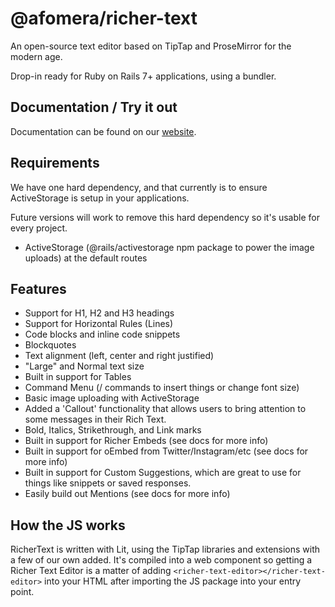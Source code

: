 # @afomera/richer-text

An open-source text editor based on TipTap and ProseMirror for the modern age.

Drop-in ready for Ruby on Rails 7+ applications, using a bundler.

## Documentation / Try it out

Documentation can be found on our [website](https://richer-text.com).

## Requirements

We have one hard dependency, and that currently is to ensure ActiveStorage is setup in your applications.

Future versions will work to remove this hard dependency so it's usable for every project.

- ActiveStorage (@rails/activestorage npm package to power the image uploads) at the default routes

## Features

- Support for H1, H2 and H3 headings
- Support for Horizontal Rules (Lines)
- Code blocks and inline code snippets
- Blockquotes
- Text alignment (left, center and right justified)
- "Large" and Normal text size
- Built in support for Tables
- Command Menu (/ commands to insert things or change font size)
- Basic image uploading with ActiveStorage
- Added a 'Callout' functionality that allows users to bring attention to some messages in their Rich Text.
- Bold, Italics, Strikethrough, and Link marks
- Built in support for Richer Embeds (see docs for more info)
- Built in support for oEmbed from Twitter/Instagram/etc (see docs for more info)
- Built in support for Custom Suggestions, which are great to use for things like snippets or saved responses.
- Easily build out Mentions (see docs for more info)

## How the JS works

RicherText is written with Lit, using the TipTap libraries and extensions with a few of our own added. It's compiled into a web component so getting a Richer Text Editor is a matter of adding `<richer-text-editor></richer-text-editor>` into your HTML after importing the JS package into your entry point.
